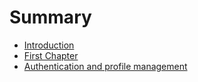 # Summary

* [Introduction](README.md)
* [First Chapter](chapter1.md)
* [Authentication and profile management](chapters/authenticationAndProfileManagement.md)

